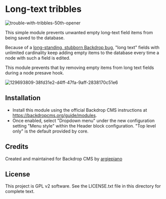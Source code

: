 # Long-text tribbles
![trouble-with-tribbles-50th-opener](https://github.com/argiepiano/long_text_tribbles/assets/9938978/04a1dafb-e1eb-44f6-b797-3c962cc8ffa5)


This simple module prevents unwanted empty long-text field items from being saved
to the database.

Because of a [long-standing, stubborn Backdrop bug](https://github.com/backdrop/backdrop-issues/issues/5153), "long text" fields with unlimited cardinality keep adding empty items to the database every time a node with such a field is edited.

This module prevents that by removing empty items from long text fields during a node presave hook.

![129693809-38fd31e2-d4ff-47fa-9aff-2838170c51e6](https://github.com/argiepiano/long_text_tribbles/assets/9938978/76d8d7b7-109e-4346-88a5-b177ddb20162)

## Installation

- Install this module using the official Backdrop CMS instructions at https://backdropcms.org/guide/modules.
- Once enabled, select "Dropdown menu" under the new configuration setting "Menu style" within the Header block configuration. "Top level only" is the default provided by core.

## Credits

Created and maintained for Backdrop CMS by [argiepiano](https://github.com/argiepiano)

## License

This project is GPL v2 software. See the LICENSE.txt file in this directory for complete text.
